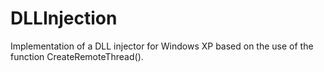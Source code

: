 # DLLInjection
Implementation of a DLL injector for Windows XP based on the use of the function CreateRemoteThread().
